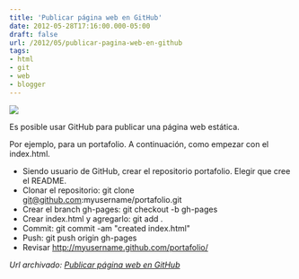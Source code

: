 ```yaml
---
title: 'Publicar página web en GitHub'
date: 2012-05-28T17:16:00.000-05:00
draft: false
url: /2012/05/publicar-pagina-web-en-github
tags: 
- html
- git
- web
- blogger
---
```


[![](http://1.bp.blogspot.com/-a7cNsbirwBg/T2y7Uc63f_I/AAAAAAAAByI/eiWBgq8ucVI/s200/git-logo.png)](http://1.bp.blogspot.com/-a7cNsbirwBg/T2y7Uc63f_I/AAAAAAAAByI/eiWBgq8ucVI/s1600/git-logo.png)

Es posible usar GitHub para publicar una página web estática.  
  
Por ejemplo, para un portafolio. A continuación, como empezar con el index.html.  
  

*   Siendo usuario de GitHub, crear el repositorio portafolio. Elegir que cree el README.
*   Clonar el repositorio: git clone git@github.com:myusername/portafolio.git
*   Crear el branch gh-pages: git checkout -b gh-pages
*   Crear index.html y agregarlo: git add .
*   Commit: git commit -am "created index.html"
*   Push: git push origin gh-pages
*   Revisar http://myusername.github.com/portafolio/

_*Url archivado: [Publicar página web en GitHub](https://akcdev.blogspot.com/2012/05/publicar-pagina-web-en-github.html)*_
